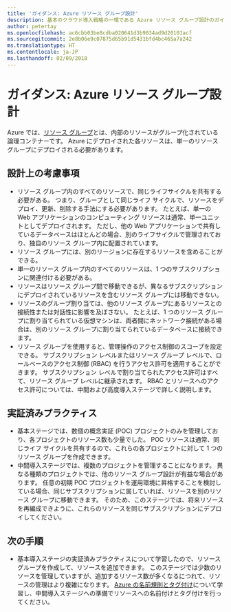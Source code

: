 ```yaml
---
title: 'ガイダンス: Azure リソース グループ設計'
description: 基本のクラウド導入戦略の一環である Azure リソース グループ設計のガイダンス
author: petertay
ms.openlocfilehash: ac6cbb03be8cdba020641d3b9034ad9d20101acf
ms.sourcegitcommit: 2e8b06e9c07875d65b91d5431bfd4bc465a7a242
ms.translationtype: HT
ms.contentlocale: ja-JP
ms.lasthandoff: 02/09/2018
---
```

# <a name="guidance-azure-resource-group-design"></a>ガイダンス: Azure リソース グループ設計

Azure では、[リソース グループ](https://docs.microsoft.com/azure/azure-resource-manager/resource-group-overview#resource-groups)とは、内部のリソースがグループ化されている論理コンテナーです。 Azure にデプロイされた各リソースは、単一のリソース グループにデプロイされる必要があります。

## <a name="design-considerations"></a>設計上の考慮事項

- リソース グループ内のすべてのリソースで、同じライフサイクルを共有する必要がある。 つまり、グループとして同じライフ サイクルで、リソースをデプロイ、更新、削除する手法にする必要があります。 たとえば、単一の Web アプリケーションのコンピューティング リソースは通常、単一ユニットとしてデプロイされます。 ただし、他の Web アプリケーションで共有しているデータベースはほとんどの場合、別のライフサイクルで管理されており、独自のリソース グループ内に配置されています。
- リソース グループには、別のリージョンに存在するリソースを含めることができる。
- 単一のリソース グループ内のすべてのリソースは、1 つのサブスクリプションに関連付ける必要がある。 
- リソースはリソース グループ間で移動できるが、異なるサブスクリプションにデプロイされているリソースを含むリソース グループには移動できない。
- リソースのグループ割り当ては、他のリソース グループにあるリソースとの接続性または対話性に影響を及ぼさない。 たとえば、1 つのリソース グループに割り当てられている仮想マシンは、両者間にネットワーク接続がある場合は、別のリソース グループに割り当てられているデータベースに接続できます。
- リソース グループを使用すると、管理操作のアクセス制御のスコープを設定できる。 サブスクリプション レベルまたはリソース グループ レベルで、ロールベースのアクセス制御 (RBAC) を行うアクセス許可を適用することができます。 サブスクリプション レベルで割り当てられたアクセス許可はすべて、リソース グループ レベルに継承されます。 RBAC とリソースへのアクセス許可については、中間および高度導入ステージで詳しく説明します。

## <a name="proven-practices"></a>実証済みプラクティス

- 基本ステージでは、数個の概念実証 (POC) プロジェクトのみを管理しており、各プロジェクトのリソース数も少量でした。 POC リソースは通常、同じライフ サイクルを共有するので、これらの各プロジェクトに対して 1 つのリソース グループを作成できます。
- 中間導入ステージでは、複数のプロジェクトを管理することになります。 異なる種類のプロジェクトでは、他のリソース グループ設計が有益な場合があります。 任意の初期 POC プロジェクトを運用環境に昇格することを検討している場合、同じサブスクリプションに属していれば、リソースを別のリソース グループに移動できます。 そのため、このステージでは、将来リソースを再編成できように、これらのリソースを同じサブスクリプションにデプロイしてください。

## <a name="next-steps"></a>次の手順

* 基本導入ステージの実証済みプラクティスについて学習したので、リソース グループを作成して、リソースを追加できます。 このステージでは少数のリソースを管理していますが、追加するリソース数が多くなるにつれて、リソースの管理はより複雑になります。 [Azure の名前規則とタグ付け](/azure/architecture/best-practices/naming-conventions?toc=/azure/architecture/cloud-adoption-guide/toc.json)について学習し、中間導入ステージへの準備でリソースへの名前付けとタグ付けを行ってください。
